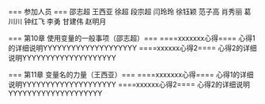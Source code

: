 === 参加人员 ===
邵志超  王西亚  徐超  段宗超  闫玲玲  徐钰颖  范子高  肖秀丽  葛川川  钟红飞  李勇  甘建伟  赵明月

=== 第10章 使用变量的一般事项（邵志超）===
====xxxxxxx心得====
心得1的详细说明YYYYYYYYYYYYYYYYYYYY
====xxxxxx心得2====
心得2的详细说明YYYYYYYYYYYYYYYYYYYY



=== 第11章 变量名的力量（王西亚）===
====xxxxxxx心得====
心得1的详细说明YYYYYYYYYYYYYYYYYYYY
====xxxxxx心得2====
心得2的详细说明YYYYYYYYYYYYYYYYYYYY
